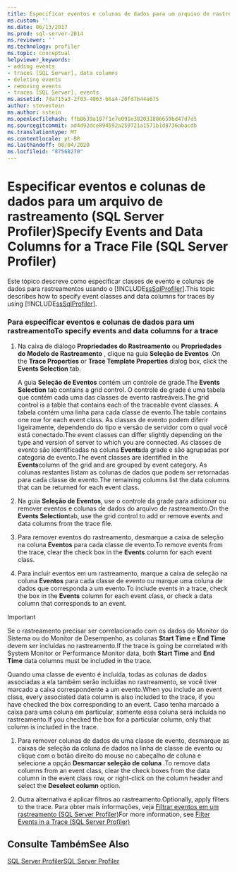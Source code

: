 ```yaml
---
title: Especificar eventos e colunas de dados para um arquivo de rastreamento (SQL Server Profiler) | Microsoft Docs
ms.custom: ''
ms.date: 06/13/2017
ms.prod: sql-server-2014
ms.reviewer: ''
ms.technology: profiler
ms.topic: conceptual
helpviewer_keywords:
- adding events
- traces [SQL Server], data columns
- deleting events
- removing events
- traces [SQL Server], events
ms.assetid: 7da715a3-2f03-4063-b6a4-20fd7b44e675
author: stevestein
ms.author: sstein
ms.openlocfilehash: ffb8639a187f1e7e091e382031886659bd47d7d5
ms.sourcegitcommit: ad4d92dce894592a259721a1571b1d8736abacdb
ms.translationtype: MT
ms.contentlocale: pt-BR
ms.lasthandoff: 08/04/2020
ms.locfileid: "87568270"
---
```

# <a name="specify-events-and-data-columns-for-a-trace-file-sql-server-profiler"></a><span data-ttu-id="678cf-102">Especificar eventos e colunas de dados para um arquivo de rastreamento (SQL Server Profiler)</span><span class="sxs-lookup"><span data-stu-id="678cf-102">Specify Events and Data Columns for a Trace File (SQL Server Profiler)</span></span>
  <span data-ttu-id="678cf-103">Este tópico descreve como especificar classes de evento e colunas de dados para rastreamentos usando o [!INCLUDE[ssSqlProfiler](../../includes/sssqlprofiler-md.md)].</span><span class="sxs-lookup"><span data-stu-id="678cf-103">This topic describes how to specify event classes and data columns for traces by using [!INCLUDE[ssSqlProfiler](../../includes/sssqlprofiler-md.md)].</span></span>  
  
### <a name="to-specify-events-and-data-columns-for-a-trace"></a><span data-ttu-id="678cf-104">Para especificar eventos e colunas de dados para um rastreamento</span><span class="sxs-lookup"><span data-stu-id="678cf-104">To specify events and data columns for a trace</span></span>  
  
1.  <span data-ttu-id="678cf-105">Na caixa de diálogo **Propriedades do Rastreamento** ou **Propriedades do Modelo de Rastreamento** , clique na guia **Seleção de Eventos** .</span><span class="sxs-lookup"><span data-stu-id="678cf-105">On the **Trace Properties** or **Trace Template Properties** dialog box, click the **Events Selection** tab.</span></span>  
  
     <span data-ttu-id="678cf-106">A guia **Seleção de Eventos** contém um controle de grade.</span><span class="sxs-lookup"><span data-stu-id="678cf-106">The **Events Selection** tab contains a grid control.</span></span> <span data-ttu-id="678cf-107">O controle de grade é uma tabela que contém cada uma das classes de evento rastreáveis.</span><span class="sxs-lookup"><span data-stu-id="678cf-107">The grid control is a table that contains each of the traceable event classes.</span></span> <span data-ttu-id="678cf-108">A tabela contém uma linha para cada classe de evento.</span><span class="sxs-lookup"><span data-stu-id="678cf-108">The table contains one row for each event class.</span></span> <span data-ttu-id="678cf-109">As classes de evento podem diferir ligeiramente, dependendo do tipo e versão de servidor com o qual você está conectado.</span><span class="sxs-lookup"><span data-stu-id="678cf-109">The event classes can differ slightly depending on the type and version of server to which you are connected.</span></span> <span data-ttu-id="678cf-110">As classes de evento são identificadas na coluna **Events**da grade e são agrupadas por categoria de evento.</span><span class="sxs-lookup"><span data-stu-id="678cf-110">The event classes are identified in the **Events**column of the grid and are grouped by event category.</span></span> <span data-ttu-id="678cf-111">As colunas restantes listam as colunas de dados que podem ser retornadas para cada classe de evento.</span><span class="sxs-lookup"><span data-stu-id="678cf-111">The remaining columns list the data columns that can be returned for each event class.</span></span>  
  
2.  <span data-ttu-id="678cf-112">Na guia **Seleção de Eventos**, use o controle da grade para adicionar ou remover eventos e colunas de dados do arquivo de rastreamento.</span><span class="sxs-lookup"><span data-stu-id="678cf-112">On the **Events Selection**tab, use the grid control to add or remove events and data columns from the trace file.</span></span>  
  
3.  <span data-ttu-id="678cf-113">Para remover eventos do rastreamento, desmarque a caixa de seleção na coluna **Eventos** para cada classe de evento.</span><span class="sxs-lookup"><span data-stu-id="678cf-113">To remove events from the trace, clear the check box in the **Events** column for each event class.</span></span>  
  
4.  <span data-ttu-id="678cf-114">Para incluir eventos em um rastreamento, marque a caixa de seleção na coluna **Eventos** para cada classe de evento ou marque uma coluna de dados que corresponda a um evento.</span><span class="sxs-lookup"><span data-stu-id="678cf-114">To include events in a trace, check the box in the **Events** column for each event class, or check a data column that corresponds to an event.</span></span>  
  
> [!IMPORTANT]  
>  <span data-ttu-id="678cf-115">Se o rastreamento precisar ser correlacionado com os dados do Monitor do Sistema ou do Monitor de Desempenho, as colunas **Start Time** e **End Time** devem ser incluídas no rastreamento.</span><span class="sxs-lookup"><span data-stu-id="678cf-115">If the trace is going be correlated with System Monitor or Performance Monitor data, both **Start Time** and **End Time** data columns must be included in the trace.</span></span>  
  
 <span data-ttu-id="678cf-116">Quando uma classe de evento é incluída, todas as colunas de dados associadas a ela também serão incluídas no rastreamento, se você tiver marcado a caixa correspondente a um evento.</span><span class="sxs-lookup"><span data-stu-id="678cf-116">When you include an event class, every associated data column is also included to the trace, if you have checked the box corresponding to an event.</span></span> <span data-ttu-id="678cf-117">Caso tenha marcado a caixa para uma coluna em particular, somente essa coluna será incluída no rastreamento.</span><span class="sxs-lookup"><span data-stu-id="678cf-117">If you checked the box for a particular column, only that column is included in the trace.</span></span>  
  
1.  <span data-ttu-id="678cf-118">Para remover colunas de dados de uma classe de evento, desmarque as caixas de seleção da coluna de dados na linha de classe de evento ou clique com o botão direito do mouse no cabeçalho de coluna e selecione a opção **Desmarcar seleção de coluna** .</span><span class="sxs-lookup"><span data-stu-id="678cf-118">To remove data columns from an event class, clear the check boxes from the data column in the event class row, or right-click on the column header and select the **Deselect column** option.</span></span>  
  
2.  <span data-ttu-id="678cf-119">Outra alternativa é aplicar filtros ao rastreamento.</span><span class="sxs-lookup"><span data-stu-id="678cf-119">Optionally, apply filters to the trace.</span></span> <span data-ttu-id="678cf-120">Para obter mais informações, veja [Filtrar eventos em um rastreamento &#40;SQL Server Profiler&#41;](filter-events-in-a-trace-sql-server-profiler.md)</span><span class="sxs-lookup"><span data-stu-id="678cf-120">For more information, see [Filter Events in a Trace &#40;SQL Server Profiler&#41;](filter-events-in-a-trace-sql-server-profiler.md)</span></span>  
  
## <a name="see-also"></a><span data-ttu-id="678cf-121">Consulte Também</span><span class="sxs-lookup"><span data-stu-id="678cf-121">See Also</span></span>  
 [<span data-ttu-id="678cf-122">SQL Server Profiler</span><span class="sxs-lookup"><span data-stu-id="678cf-122">SQL Server Profiler</span></span>](sql-server-profiler.md)  
  
  

